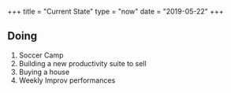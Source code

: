 +++
title = "Current State"
type = "now"
date = "2019-05-22"
+++

## Doing

1. Soccer Camp
2. Building a new productivity suite to sell
3. Buying a house
4. Weekly Improv performances
